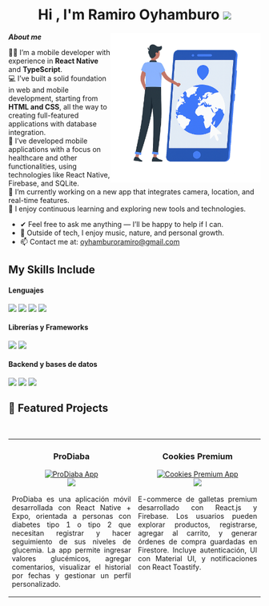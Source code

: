 <h1 align="center"><b>Hi , I'm Ramiro Oyhamburo </b><img src="https://media.giphy.com/media/hvRJCLFzcasrR4ia7z/giphy.gif" width="35"></h1>
<!--  -->
<img align="right" width=300px alt="Mobile Developer" src="./assets/mobile-dev.png">

**_About me_**

👨‍💻 I’m a mobile developer with experience in **React Native** and **TypeScript**.  
💻 I’ve built a solid foundation in web and mobile development, starting from **HTML and CSS**, all the way to creating full-featured applications with database integration.  
📱 I’ve developed mobile applications with a focus on healthcare and other functionalities, using technologies like React Native, Firebase, and SQLite.  
📍 I’m currently working on a new app that integrates camera, location, and real-time features.  
🚀 I enjoy continuous learning and exploring new tools and technologies.  

- ✔ Feel free to ask me anything — I’ll be happy to help if I can.  
- 🧠 Outside of tech, I enjoy music, nature, and personal growth.  
- 📫 Contact me at: [oyhamburoramiro@gmail.com](mailto:oyhamburoramiro@gmail.com)

## My Skills Include

<h4> Lenguajes </h4>
<span> 
  <img src="https://img.shields.io/badge/HTML5-E34F26?style=for-the-badge&logo=html5&logoColor=white">
  <img src="https://img.shields.io/badge/CSS3-1572B6?style=for-the-badge&logo=css3&logoColor=white">
  <img src="https://img.shields.io/badge/JavaScript-F7DF1E?style=for-the-badge&logo=javascript&logoColor=black">
  <img src="https://img.shields.io/badge/typescript-%23007ACC.svg?style=for-the-badge&logo=typescript&logoColor=white">


</span>

<h4> Librerías y Frameworks </h4>
<span> 
  <img src="https://img.shields.io/badge/react_native-%2320232a.svg?style=for-the-badge&logo=react&logoColor=%2361DAFB">
  <img src="https://img.shields.io/badge/react-%2320232a.svg?style=for-the-badge&logo=react&logoColor=%2361DAFB">

</span>

<h4> Backend y bases de datos </h4>
<span>
  <img src="https://img.shields.io/badge/firebase-%23039BE5.svg?style=for-the-badge&logo=firebase">
  <img src="https://img.shields.io/badge/sqlite-%2307405e.svg?style=for-the-badge&logo=sqlite&logoColor=white">
  <img src="https://img.shields.io/badge/node.js-6DA55F?style=for-the-badge&logo=node.js&logoColor=white">
  
</span>

## 🚀 Featured Projects

<br/>

<table width="100%">
<tr>
  <td width="50%" valign="top">
    <h3 align="center">ProDiaba</h3>
    <div align="center">
      <a href="https://github.com/OyhamburoDev/ProDiaba" target="_blank">
        <img src="./assets/readme-prodiaba.png" width="500" height="200" alt="ProDiaba App" />
      </a><br/>
      <a href="https://github.com/OyhamburoDev/ProDiaba" target="_blank">
        <img src="https://img.shields.io/badge/Ver%20código-2c3e50?style=for-the-badge&logo=github&logoColor=white" />
      </a>
    </div>
    <p align="justify">
      ProDiaba es una aplicación móvil desarrollada con React Native + Expo, orientada a personas con diabetes tipo 1 o tipo 2 que necesitan registrar y hacer seguimiento de sus niveles de glucemia.  
      La app permite ingresar valores glucémicos, agregar comentarios, visualizar el historial por fechas y gestionar un perfil personalizado.
    </p>
  </td>

  <td width="50%" valign="top">
    <h3 align="center">Cookies Premium</h3>
    <div align="center">
      <a href="https://cookies-premium.vercel.app/" target="_blank">
        <img src="./assets/gif-redme.gif" width="500" alt="Cookies Premium App" />
      </a><br/>
      <a href="https://github.com/OyhamburoDev/ProyectoFinalOyhamburo" target="_blank">
        <img src="https://img.shields.io/badge/Ver%20código-2c3e50?style=for-the-badge&logo=github&logoColor=white" />
      </a>
    </div>
    <p align="justify">
      E-commerce de galletas premium desarrollado con React.js y Firebase. Los usuarios pueden explorar productos, registrarse, agregar al carrito, y generar órdenes de compra guardadas en Firestore.  
      Incluye autenticación, UI con Material UI, y notificaciones con React Toastify.
    </p>
  </td>
</tr>
</table>

